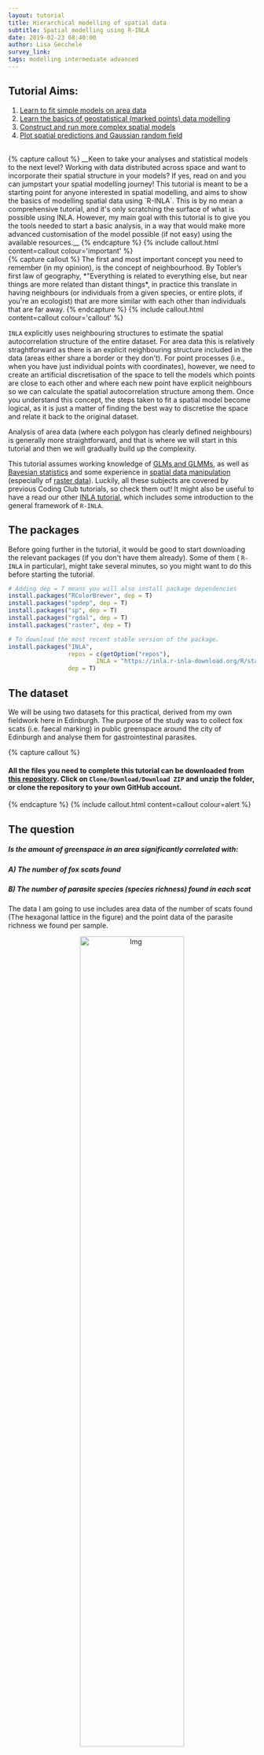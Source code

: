 ```yaml
---
layout: tutorial
title: Hierarchical modelling of spatial data
subtitle: Spatial modelling using R-INLA
date: 2019-02-23 08:40:00
author: Lisa Gecchele
survey_link: 
tags: modelling intermediate advanced
---
```


## Tutorial Aims:

1. [Learn to fit simple models on area data](#lattice)
2. [Learn the basics of geostatistical (marked points) data modelling](#point)
3. [Construct and run more complex spatial models](#increasecomplexity)
4. [Plot spatial predictions and Gaussian random field](#modelpredictions)

<br>
{% capture callout %}
__Keen to take your analyses and statistical models to the next level? Working with data distributed across space and want to incorporate their spatial structure in your models? If yes, read on and you can jumpstart your spatial modelling journey! This tutorial is meant to be a starting point for anyone interested in spatial modelling, and aims to show the basics of modelling spatial data using `R-INLA`. 
This is by no mean a comprehensive tutorial, and it's only scratching the surface of what is possible using INLA. However, my main goal with this tutorial is to give you the tools needed to start a basic analysis, in a way that would make more advanced customisation of the model possible (if not easy) using the available resources.__
{% endcapture %}
{% include callout.html content=callout colour='important' %}
<br>
{% capture callout %}
The first and most important concept you need to remember (in my opinion), is the concept of neighbourhood. By Tobler’s first law of geography, *"Everything is related to everything else, but near things are more related than distant things*, in practice this translate in having neighbours (or individuals from a given species, or entire plots, if you're an ecologist) that are more similar with each other than individuals that are far away.
{% endcapture %}
{% include callout.html content=callout colour='callout' %}


`INLA` explicitly uses neighbouring structures to estimate the spatial autocorrelation structure of the entire dataset. For area data this is relatively straghtforward as there is an explicit neighbouring structure included in the data (areas either share a border or they don't). For point processes (i.e., when you have just individual points with coordinates), however, we need to create an artificial discretisation of the space to tell the models which points are close to each other and where each new point have explicit neighbours so we can calculate the spatial autocorrelation structure among them. Once you understand this concept, the steps taken to fit a spatial model become logical, as it is just a matter of finding the best way to discretise the space and relate it back to the original dataset.

Analysis of area data (where each polygon has clearly defined neighbours) is generally more straightforward, and that is where we will start in this tutorial and then we will gradually build up the complexity.

This tutorial assumes working knowledge of <a href="https://ourcodingclub.github.io/tutorials/mixed-models/" target="_blank">GLMs and GLMMs</a>, as well as <a href="https://ourcodingclub.github.io/tutorials/mcmcglmm/" target="_blank">Bayesian statistics</a> and some experience in <a href="https://ourcodingclub.github.io/tutorials/maps/" target="_blank">spatial data manipulation</a> (especially of  <a href="https://ourcodingclub.github.io/tutorials/spatial/" target="_blank">raster data</a>). Luckily, all these subjects are covered by previous Coding Club tutorials, so check them out! It might also be useful to have a read our other <a href="https://ourcodingclub.github.io/tutorials/inla/" target="_blank">INLA tutorial</a>, which includes some introduction to the general framework of `R-INLA`.

## The packages

Before going further in the tutorial, it would be good to start downloading the relevant packages (if you don't have them already). Some of them ( `R-INLA` in particular), might take several minutes, so you might want to do this before starting the tutorial.

```R
# Adding dep = T means you will also install package dependencies
install.packages("RColorBrewer", dep = T)
install.packages("spdep", dep = T)
install.packages("sp", dep = T)
install.packages("rgdal", dep = T)
install.packages("raster", dep = T)

# To download the most recent stable version of the package.
install.packages("INLA", 
                 repos = c(getOption("repos"), 
                         INLA = "https://inla.r-inla-download.org/R/stable"), 
                 dep = T)
```

## The dataset

We will be using two datasets for this practical, derived from my own fieldwork here in Edinburgh. The purpose of the study was to collect fox scats (i.e. faecal marking) in public greenspace around the city of Edinburgh and analyse them for gastrointestinal parasites. 

{% capture callout %}
#### All the files you need to complete this tutorial can be downloaded from [this repository](https://github.com/ourcodingclub/spatial-inla). __Click on `Clone/Download/Download ZIP` and unzip the folder, or clone the repository to your own GitHub account.__
{% endcapture %}
{% include callout.html content=callout colour=alert %}

## The question

##### Is the amount of greenspace in an area significantly correlated with:
##### A) The number of fox scats found
##### B) The number of parasite species (species richness) found in each scat

The data I am going to use includes area data of the number of scats found (The hexagonal lattice in the figure) and the point data of the parasite richness we found per sample.

<center> <img src="{{ site.baseurl }}/assets/img/tutorials/spatial-inla/FIG01_Dataset.jpg" alt="Img" style="width: 65%; height:auto;"/></center>
<center>Dataset overview</center>

<a name="lattice"></a>
## Learn to fit simple models on area data

{% capture callout %}
This kind of data is normally found in epidemiological, ecological or social sciences studies. In brief, it reports a value (often it's the number of cases of a disease) per area, which could be an administrative district, such as a post-code area, council area, region and so on. The main characteristic of area data is that there are explicit neighbours for each or the areas, which makes computing the autocorrelation structure much easier.
A special subset of area data is lattice data, which reports area data from a regular grid of cells (like the one we have here). This is genrally preferable as the space is split in more comparable areas and the space discretisation is more even. However, this is rarely the case, as lattice data is generally constructed specifically from points (in which case it would be best to use the points directly), while real area data generally is derived from surveys done at administrative district levels, which are not regular by nature.  
{% endcapture %}
{% include callout.html content=callout colour='callout' %}

__The aim of this section is to carry out a spatial analysis on area data. Here, we are going to test the hypothesis that a higher greenspace ratio (a higher percentage of green areas) is associated with a higher number of scats found. We are going to use a dataset I have modified for the purpose of this tutorial. The data refer to the number of fox scats found in the city of Edinburgh during a 6 months survey of every public green area in the city.__

To do so, I have constructed a lattice that covers the study area, and for each zone recorded the number of scats found, along with the greenspace ratio, calculated using the <a href="https://digimap.edina.ac.uk/webhelp/os/data_information/os_products/scotlands_greenspace_map.htm" target="_blank">Greenspace Dataset</a> from Edina Digimap.

```R
# Load the lattice shapefile and the fox scat data
require(sp)  # package to work with spatial data
require(rgdal)  # package to work with spatial data

# Fox lattice is a spatial object containing the polygons constructed on the basis of the data
# (normally you would use administrative district)
Fox_Lattice <- readOGR("Fox_Lattice/Fox_Lattice.shp")

require(RColorBrewer)
# Create a colour palette to use in graphs
my.palette <- brewer.pal(n = 9, name = "YlOrRd")

# Visualise the number of scats across space
spplot(obj = Fox_Lattice, zcol = "Scat_No",
       col.regions = my.palette, cuts = 8)
```

<center> <img src="{{ site.baseurl }}/assets/img/tutorials/spatial-inla/FIG02_Scat_No.jpeg" alt="Img" style="width: 65%; height:auto;"/></center>
<center>Number of fox scats across space</center>

As mentioned previously, `INLA` needs to know which areas are neighbouring, so it can compute the spatial autocorrelation structure, we do that by computing the adjacency matrix.

``` R
# We can extract the data frame attached to the shape (file extensioon shp) object 
Lattice_Data <- Fox_Lattice@data
str(Lattice_Data)

require(spdep)  # a package that can tabulate contiguity in spatial objects, i.e., the state of bordering or being in contact with something
require(INLA)  # for our models!

# Specify the adjacency matrix
Lattice_Temp <- poly2nb(Fox_Lattice)  # construct the neighbour list
nb2INLA("Lattice.graph", Lattice_Temp) # create the adjacency matrix in INLA format
Lattice.adj <- paste(getwd(),"/Lattice.graph",sep="") # name the object

inla.setOption(scale.model.default = F)
H <- inla.read.graph(filename = "Lattice.graph")  # and save it as a graph

# Plot adjacency matrix 
image(inla.graph2matrix(H), xlab = "", ylab = "")
```

This matrix shows the neighbouring for each cell. You have the cell numerical ID (`ZONE_CODE`) on both axis and you can find which cells they are neighbouring with (plus the diagonal which means that the cells neighbour with themselves). For example you can trace with your eyes cell number 50 and see its neighbours (cells 49 and 51). Each line will have up to 6 neighbours (hexagons have 6 edges), corresponding to the number of neighbours of the lattice cell. Note that in this case the cells were already sorted in alphabetical order so they are only adjacent to ones with a similar name, so you have a clump of adjacent cells around the diagonal line. When using administrative districts this matrix will likely be messier.

<center> <img src="{{ site.baseurl }}/assets/img/tutorials/spatial-inla/FIG02b_Adjacency Matrix.jpeg" alt="Img" style="width: 65%; height:auto;"/></center>
<center>Adjacency matrix</center>

We also need to specify the model formula. This model will test whether there is a linear effect of greenspace ratio (`GS_ratio`) on the number of fox scats found in each area across Edinburgh. We will do the model formula first, which doesn't actually run our model, and we will do the running part in the next step.

``` R
formula <- Scat_No ~ 1 + GS_Ratio + # fixed effect
  f(ZONE_CODE, model = "bym",       # spatial effect: ZONE_CODE is a numeric identifier for each area in the lattice  (does not work with factors)
    graph = Lattice.adj)            # this specifies the neighbouring of the lattice areas
```

{% capture callout %}
_NOTE:_ The spatial effect is modelled using the BYM (Besag, York and Mollie's model) is the model type usually used to fit area data. CAR (conditional auto-regressive) and besag models are other options, but here we will focus on BYM since that is appropriate way to model the spatial effect when working with area data. Now we are ready to run our model!
{% endcapture %}
{% include callout.html content=callout colour='callout' %}

```r
# Finally, we can run the model using the inla() function
Mod_Lattice <- inla(formula,     
                    family = "poisson",  # since we are working with count data
                    data = Lattice_Data,
                    control.compute = list(cpo = T, dic = T, waic = T))  
# CPO, DIC and WAIC metric values can all be computed by specifying that in the control.compute option
# These values can then be used for model selection purposes if you wanted to do that

# Check out the model summary
summary(Mod_Lattice)
```

We've now ran our first `INLA` model, nice one!

__In the output you can find some general information about the model: the time it took to run, a summary of the fixed effects, and model selection criteria (if you have specified them in the model), as well as the precision for any random effects (in this case just our spatial component `ZONE_CODE`). It is important to remember that `INLA` works with precision (tau = 1/Variance), so higher values of precision would correspond to lower values of variance.__

We can see that `GS_Ratio` has a positive effect on the number of scats found (the 0.025q and 0.075 quantiles do not cross zero so this is a "significant" positive effect), and that the iid (random factorial effect) of `ZONE_CODE` id has a much lower precision than the spatial effect, which means that using `ZONE_CODE` as a standard factorial random effect would probably suffice in this case. 

### Setting priors

__We can also set priors for the hyperparameters (the parameters of the prior distribution) by specifying them in the formula. `INLA` works with precision (tau = 1/Variance) so a very low precision corresponds to a very high variance by default. Keep in mind that the priors need to be specified for the linear predictor of the model (so they need to be transformed according to the data distribution) in this case they follow a log gamma distribution (since it's a Poisson model).__

```R
formula_p <- Scat_No ~ 1 + GS_Ratio + 
  f( ZONE_CODE, model = "bym", 
     graph = Lattice.adj, 
     scale.model = TRUE,
     hyper = list(
       prec.unstruct = list(prior = "loggamma", param = c(1,0.001)),   # precision for the unstructured effect (residual noise)
       prec.spatial =  list(prior = "loggamma", param = c(1,0.001))    # precision for the spatial structured effect
       )
     )

Mod_Lattice_p <- inla(formula_p,
                    family = "poisson",
                    data = Lattice_Data,
                    control.compute = list(cpo = T)
                  )
                                    
summary(Mod_Lattice_p)

# We can extract the summary of the fixed effects (in this case only GS)
round(Mod_Lattice$summary.fixed, 3)
```

The posterior mean for the random (spatial) effect can also be computed and plotted overlayed to the lattice. To do so, we need to extract the posterior mean of the spatial effect for each of the cells in the lattice (using the `emarginal()` function) and then add it to the original shapefile so we can map it.

This represents the distribution in space of the response variable, once you accounted for the covariates included in the model. Think of it as the "real distribution" of the response variable in space, according to the model (obviously this is only as good as the model we have and will suffer if the estimation are poor, we have missing data or we failed to include an important covariate in our model).

First we select the marginal posterior distributions of the spatial random effect for each area using the `Nareas` index:

```R
# Calculating the number of areas
Nareas <- length(Lattice_Data[,1])
marg.zones <- Mod_Lattice$marginals.random$ZONE_CODE[1:Nareas]
```

Then we use `lapply()` to calculate the value of the posterior mean of the spatial random effect (zeta) from the marginal distributions for each #area (we exponentiate the distibutions to convert them into real numbers, as the output of the model is expressed in the linear predictor scale of the model which was a log scale).

```R
Nareas <- length(Lattice_Data[,1])

csi <- Mod_Lattice$marginals.random$ZONE_CODE[1:Nareas]

zeta <- lapply(marg.zones,function(x) inla.emarginal(exp,x))  

zeta.cutoff <- c(0, 1, 2, 5, 9, 15, 20, 35, 80, 800)   # we make a categorisation to make visualisation easier
cat.zeta <- cut(unlist(zeta),
                breaks = zeta.cutoff,
                include.lowest = TRUE)

# Create a dataframe with all the information needed for the map
maps.cat.zeta <- data.frame(ZONE_CODE = Lattice_Data$ZONE_CODE, 
                            cat.zeta = cat.zeta)

# Create a new polygon from Fox_Lattice and add the value of the posterior mean
Fox_Lattice_post <- Fox_Lattice
data.fox.post <- attr(Fox_Lattice_post, "data")
attr(Fox_Lattice_post, "data") <- merge(data.fox.post, 
                                       maps.cat.zeta, 
                                       by = "ZONE_CODE")
```

Now we are ready to make a colour palette and make our map!

```r
my.palette.post <- rev(brewer.pal(n = 9, name = "YlGnBu"))
spplot(obj = Fox_Lattice_post, zcol = "cat.zeta",
       col.regions = my.palette.post)
```

<center> <img src="{{ site.baseurl }}/assets/img/tutorials/spatial-inla/FIG03_PostMean.jpeg" alt="Img" style="width: 65%; height:auto;"/></center>
<center>Posterior means mapped across space showing the number of fox scats as per our model.</center>

Similarly, we can plot the uncertainty associated with the posterior mean. As with any modelling, important to think not just about the mean, but how confident we are in that mean.

```R
a <- 0
prob.csi <- lapply(csi, function(x) {1 - inla.pmarginal(a, x)})

prob.csi.cutoff <- c(0, 0.1, 0.3, 0.4, 0.5, 0.6, 0.7, 0.8, 0.9, 1)
cat.prob.csi <- cut(unlist(prob.csi),
                    breaks = prob.csi.cutoff, 
                    include.lowest = T)

# Create a new polygon from Fox_Lattice and add the value of the posterior sd
maps.cat.prob.csi <- data.frame(ZONE_CODE = Lattice_Data$ZONE_CODE, 
                                cat.prob.csi = cat.prob.csi)

Fox_Lattice_var <- Fox_Lattice
data.fox.var <- attr(Fox_Lattice_var, "data")
attr(Fox_Lattice_var, "data") <- merge(data.fox.var, 
                                       maps.cat.prob.csi, 
                                       by = "ZONE_CODE")

my.palette.var <- brewer.pal(n = 9, name = "BuPu")
spplot(obj = Fox_Lattice_var, zcol = "cat.prob.csi",
       col.regions = my.palette.var, add = T)
```

<center> <img src="{{ site.baseurl }}/assets/img/tutorials/spatial-inla/FIG04_PostVar.jpeg" alt="Img" style="width: 65%; height:auto;"/></center>
<center>Uncertainty in the posterior means mapped across space as per our model.</center>
<br>
{% capture callout %}
Note that the posterior mean is highest where we have the higher level of uncertainty. We have some area where the response variable reaches really high numbers, this is due to missing GS data in this areas (GS=0), so the model compensates for it; however, these are the areas where we also have the highest uncertainty, because the model is unable to produce accurate estimates.
{% endcapture %}
{% include callout.html content=callout colour='important' %}

<a name="point"></a>

## Learn the basics of geostatistical (marked points) data modelling

{% capture callout %}
For this analysis, we will be using geostatistical data, also known as marked points. This is one of the most common type of spatial data. It includes points (with associated coordinates), which have a value attached, which is generally the measurement of the response variable we are interested here. The idea is that these points are the realisation of a smooth spatial process that happens everywhere in space, and the points are just samples of this process (we will never be able to sample the entire process as there are infinite points in the continuous space).

__A classic example would be soil Ph: this is a property of the soil and it exists everywhere, but we will only measure it at some locations. By linking the values we have collected with other measurements we could find out that soil Ph is dependent on precipitation level, or vegetation type, and (with enough information) we could be able to reconstruct the underlying spatial process.__

We are generally interested in understanding the underlying process (which variable influences it? how does it change in space and time?) and to recreate it (by producing model predictions).
{% endcapture %}
{% include callout.html content=callout colour='callout' %}

In this example, we are going to be using the same points I used to generate the dataset for the spatial data (the Edinburgh fox scats), but we will be looking at the number of parasites species (`Spp_Rich`) found in each scat. The dataset also contains a number of variables associated with each sample: 

- JanDate (the date when the sample was collected)
- Site (which park was it collected from), 
- Greenspace variability (`GS_Var`) which is a categorical variable measuring the number of different greenspace types (Low, Med, High)

__In this case we are going to model the species richness of gastrointestinal parasites as a function of greenspace ratio, while taking into account both the spatial effect and the other covariates mentioned just above.__

```R
Point_Data <- read.csv("Point_Data.csv")
str(Point_Data )
```

When transforming the point dataset into a spatial object, we need to specify a Coordinate Reference System (CRS). The coordinates for this dataset are expressed in Easting / Northing and it's projected using the British National Grid (BNG). This is important in case you are using multiple shapefiles which might not be in the same coordinate system, and they will have to be projected accordingly.

{% capture callout %}
_NOTE:_ The choice of CRS should be done on the basis of the extent of the study area. 
- __Small areas__ - For small areas (such as this), Easting-Northing coordinate systems are best. They effectively express the coordinates on a flat surface (which does not take into account the globe curvature and consequent modification of the projection shape). 
- __Medium-sized studies__ - We should use Latitude-Longitude for medium-sized studies (country level/ multi country levels), as this will take into account a more realistic shape of the map. 
- __Continental and global-scale studies__ - Finally, for studies conducted at continental and global scale, we should use radians and fit the mesh taking into account the curvature of the globe.
{% endcapture %}
{% include callout.html content=callout colour='important' %}

__The type of coordinates is important as several steps in the code are unit-specific and should be modified accordingly. I will point them out as they come up. To illustrate this concept, I will plot the points against the shapefile of Scotland, derived from <a href="https://gadm.org/index.html" target="_blank">GADM website</a> (an excellent source for administrative district shapefiles), which is mapped using Lat-Long.__

```R
require (rgdal)

# First, we need the coordinates of the points
Loc <- cbind(Point_Data$Easting, Point_Data$Northing)
# Then we can transform our dataset in a spatial object (a spatial point dataframe)
Fox_Point <- SpatialPointsDataFrame(coords = Loc, data = Point_Data, match.ID = T,
                                    proj4string = CRS("+proj=tmerc +lat_0=49 +lon_0=-2 +k=0.9996012717 +x_0=400000 +y_0=-100000 
                                                           +datum=OSGB36 +units=m +no_defs +ellps=airy +towgs84=446.448,
                                                           -125.157,542.060,0.1502,0.2470,0.8421,-20.4894"))

par(mfrow = c(1,1), mar = c(1,1,1,1))
plot(Fox_Point, col = 2, pch = 16, cex = 0.5)

# Load the UK shapefile and subset the Scotland polygon
UK_Shape <- readOGR(dsn = "United Kingdom", layer = "gadm34_GBR_1")
Scot_Shape <- UK_Shape[UK_Shape$NAME_1 == "Scotland",]

# Using the proj4string() function we can check the projection of the shapefile
proj4string(Scot_Shape)
# You should see "+proj=longlat +datum=WGS84 +no_defs +ellps=WGS84 +towgs84=0,0,0"
```

This is the standard latitude/longitude coordinate system, which is projected in a geodesic system (taking into account the curvature of the globe). Most shapefiles (especially at country level) will use this coordinate system. This <a href="https://www.nceas.ucsb.edu/~frazier/RSpatialGuides/OverviewCoordinateReferenceSystems.pdf" target="_blank">Cheatsheet </a> provides more context and explains how to specify the right coordinate system using R notation.

Trying to plot both our points and our shapefile in the same map will not work as they cannot be plotted in their coordinates are expressed in different systems.

```R
plot(Fox_Point, col = 2, pch = 16, cex = 0.5)
plot(Scot_Shape, add = T)
```

<center> <img src="{{ site.baseurl }}/assets/img/tutorials/spatial-inla/FIG05_Point_wrongCRS.jpeg" alt="Img" style="width: 65%; height:auto;"/></center>
<center>Mixing up different coordinate systems results in a wrong graph!</center>

However, if we change the transform the CRS of `Scot_Shape` using the `spTransform()` function, we can correctly map correctly the fox scats and the Scotland shapefile together.
```R
foxcrs <- CRS("+proj=tmerc +lat_0=49 +lon_0=-2 +k=0.9996012717 +x_0=400000 +y_0=-100000 
                                                           +datum=OSGB36 +units=m +no_defs +ellps=airy +towgs84=446.448,
                                                           -125.157,542.060,0.1502,0.2470,0.8421,-20.4894")

Scot_Shape_BNG <- spTransform(Scot_Shape, foxcrs)

plot(Fox_Point, col = 2, pch = 16, cex = 0.5)
plot(Scot_Shape_BNG, add = T)
```

<center> <img src="{{ site.baseurl }}/assets/img/tutorials/spatial-inla/FIG06_Point_rightCRS.jpeg" alt="Img" style="width: 65%; height:auto;"/></center>
<center>And now all is fine!</center>

__Now that the data is properly loaded, we can start putting together all the components required by a geostatistical `INLA` model. We'll start fitting just a simple base model with only an intercept and spatial effect in it and build up complexity from there.__

{% capture callout %}
### The absolutely essential component of a model are: 

- The mesh
- The projector matrix
- The correlation structure specifier (spde) 
- The formula
{% endcapture %}
{% include callout.html content=callout colour='important' %}

### The Mesh
__Unlike the area data, point data do not have explicit neighbours and thus we would have to calculate the autocorrelation structure between each possible point existing in space, which is obviously imposssible. For this reason, the first step is to discretise the space to create a mesh that would create artificial (but useful) set of neighbours so we could calculate the autocorrelation between points. `INLA` uses a triangle mesh, because is much more flexible and can be adapted to irregular spaces. There are several options that can be used to adjust the mesh.__

I will not spend a lot of time explaining the mesh as there are a number of excellent tutorials that do a much better job than I could (check out <a href="https://haakonbakka.bitbucket.io/btopic126.html" target="_blank">this one</a> for example), and I find defining the mesh is the easiest part of this `INLA` modelling process!

```R
# Now we can construct the mesh around our points
Mesh1 <- inla.mesh.2d(Loc, 
                      max.edge = c(500))       # this part specify the maximum lenght of the triangle edge. 
                                               # THIS NEEDS TO BE SPECIFIED IN COORDINATE UNITS (in this case this would be in metres)
Mesh2 <- inla.mesh.2d(Loc, 
                      max.edge = c(900, 2000)) # We can also specify an outer layer with a lower triangle density where there are no points to avoid edge effect

Mesh3 <- inla.mesh.2d(Loc, 
                      max.edge = c(900, 2000), 
                      cutoff = 200)            # The cutoff is the distance at which two points will be considered as one. Useful for dataset with a lot of points clamped together

Mesh4 <- inla.mesh.2d(Loc, 
                      max.edge = c(900, 2000), 
                      cutoff = 200, 
                      offset = c(1000, 1000))    # The offset control the extension of the two layer (high and low triangle density)
```

__Ideally, we aim to have a regular mesh with an inner layer of triangles, without clumping and with a smooth, lower density of triangles on the outer layer.__

```r
par(mfrow = c(2,2), mar = c(1,1,1,1))
plot(Mesh1,asp = 1, main = "")
points(Loc, col = 2, pch = 16, cex = 0.1)

plot(Mesh2,asp = 1, main = "")
points(Loc, col = 2, pch = 16, cex = 0.1)

plot(Mesh3,asp = 1, main = "")
points(Loc, col = 2, pch = 16, cex = 0.1)

plot(Mesh4,asp = 1, main = "")
points(Loc, col = 2, pch = 16, cex = 0.1)
```

<center> <img src="{{ site.baseurl }}/assets/img/tutorials/spatial-inla/FIG07_Meshes.jpeg" alt="Img" style="width: 65%; height:auto;"/></center>
<center>Here is the progression of our meshes!</center>

__The third Mesh seems the most regular and appropriate for this dataset.__

```R
par(mfrow = c(1,1), mar = c(1,1,1,1))
plot(Mesh3,asp = 1, main = "")
points(Fox_Point, col = 2, pch = 16, cex = 1)
plot(Scot_Shape_BNG, add=T)
```

<center> <img src="{{ site.baseurl }}/assets/img/tutorials/spatial-inla/FIG08_Right_Mesh.jpeg" alt="Img" style="width: 65%; height:auto;"/></center>
<center>Here is the best mesh to use.</center>

{% capture callout %}
_NOTE:_ You can see that the mesh extends past the coastline into the sea. Since we are trying to evaluate the effect of greenspace ratio on the parasite species of foxes, it makes no sense to include area that are part of the sea in the mesh. There are two possible solutions: the first is to run the model using this mesh and then simply ignore the results the model provides for the sea area. The second is to modify the mesh to reflect the coastline.

Keep in mind that you can either use shapefiles or create nonconvex hulls around the data and use those shapes to create bespoke meshes. Check out the <a href="https://onlinelibrary.wiley.com/doi/10.1111/jtsa.12201" target="_blank">Blangiardo & Cameletti book(chapter 6)</a> for more exhaustive examples.

{% endcapture %}
{% include callout.html content=callout colour='important' %}

### Projector matrix

__Now that we have constructed our mesh, we need to relate the data points to the mesh vertices.__

As mentioned before, geostatistical data do not have explicit neighbours, so we need to artificially discretise the space using the mesh. The projector matrix projects the points onto the mesh where each vertex has explicitly specified neighbours. If the data point falls on the vertex (a vertex is each angular point of a polygon, here a triangle), then it will be directly related to the adjacent vertices (and the points that fall on them). However, if the datapoints falls within a mesh triangle, its weight will be split between the tree vertices according to the proximity and the points will have "pseudo-neighbours" from all the  mesh vertices defining the triangles.

```R
A_point <- inla.spde.make.A(Mesh3, loc = Loc)
dim (A_point)
# [1] 223 1029    # Number of points  # Number of nodes int he mesh
```

### SPDE

__The SPDE (standing for Stochastic Partial Differential Equation) is the solution for the Matern correlation structure. In practice this part integrates the weight of each datapoint in the mesh and computes the solution to the SPDE which calculates the autocorrelation structure between each point and its neighbours.__

```R
spde1 <- inla.spde2.matern(Mesh3, 
                            alpha = 2) # alpha is 2 by default, for most models this can be left as it is (needs to be adjusted for 3D meshes)
```

### Fitting a basic spatial model

__We will first fit a model only including an intercept and the spatial effect to show how to code this. This model is simply testing the effect of the spatial autocorrelation on the parasite species richness, without including any other covariate.__

One thing to keep in mind is that `INLA` syntax codes nonlinear effects using the format `f(Covariate Name, model = Effect Type)`. In the case of the spatial effect, the model name is the name you assigned to the SPDE (spde1 in this case). Stay tuned for other type of nonlinear effects coming up later in the tutorial!

```R
#First, we specify the formula
formula_p1 <- y ~ -1 + intercept +
  f(spatial.field1, model = spde1)       # this specifies the spatial random effect. The name (spatial.field1) is of your choosing but needs to be the same you will include in the model 
```

__We have our formula and we're ready to run the model!__

```r
# Now we can fit the proper model using the inla() function 
Mod_Point1 <- inla(formula_p1,
                data = list( y = Point_Data$Spp_Rich,         # response variable
                            intercept = rep(1,spde1$n.spde),   # intectept (manually specified)
                            spatial.field1 = 1:spde1$n.spde),  # the spatial random effect (specified with the matern autocorrelation structure from spde1)   
                control.predictor = list( A = A_point, 
                                          compute = T),       # this tells the model to compute the posterior marginals for the linear predictor
                control.compute = list(cpo = T))
```

__Now that the model has ran, we can explore the results for the fixed and random effects.__

```r
# We can access the summary of fixed (just intercept here) and random effects by using 
round(Mod_Point1$summary.fixed,3)
round(Mod_Point1$summary.hyperpar[1,],3)
```

__We can also compute the random term variance by using the `emarginal()` function (remember that INLA works with precisions so we cannot directly extract the variance).__

{% capture callout %}
_NOTE:_ `INLA` offers a number of functions to manipulate posterior marginals. We are only going to use the `emarginal()` (which computes the expectations of a function and is used to transform precision to variance) for this tutorial, but it is worth knowing that there is a full roster of function for marginal manipulation, such as sampling from the marginals, transforming them or computing summary statistics.
{% endcapture %}
{% include callout.html content=callout colour='callout' %}

<center> <img src="{{ site.baseurl }}/assets/img/tutorials/spatial-inla/TAB_01_PostMarg functions.jpg" alt="Img" style="width: 65%; height:auto;"/></center>
<center>(Krainski et al 2018, Chapter 1)</center>

__Back to extracting our random term variance now.__

```R
inla.emarginal(function(x) 1/x, Mod_Point1$marginals.hyper[[1]])

# In order to extract the relevant information on the spatial field we will need to use the inla.spde2.result() function
Mod_p1.field <- inla.spde2.result(inla = Mod_Point1, 
                                 name = "spatial.field1", spde = spde, 
                                 do.transf = T)     # This will transform the results back from the internal model scale 

names(Mod_p1.field) # check the component of Mod_p1.field
```

<big>The two most important things we can extract here are the range parameter (kappa), the nominal variance (sigma) and the range (r, radius where autocorrelation falls below 0.1)). These are important parameters of the spatial autocorrelation: the higher the Kappa, the smoother the spatial autocorrelation structure (and the highest the range). Shorter range indicates a sharp increase of autocorrelation between closely located points and a stronger autocorrelation effect.</big>

```R
inla.emarginal(function(x) x, Mod_p1.field$marginals.kappa[[1]])             #posterior mean for kappa
inla.hpdmarginal(0.95, Mod_p1.field$marginals.kappa[[1]])                    # credible intervarls for Kappa

inla.emarginal(function(x) x, Mod_p1.field$marginals.variance.nominal[[1]])  #posterior mean for variance
inla.hpdmarginal(0.95, Mod_p1.field$marginals.variance.nominal[[1]])         # CI for variance

inla.emarginal(function(x) x, Mod_p1.field$marginals.range.nominal[[1]])     #posterior mean for r (in coordinates units)
inla.hpdmarginal(0.95, Mod_p1.field$marginals.range.nominal[[1]])            # CI for r
```

<a name="increasingcomplexity"></a>
## Construct and run more complex spatial models

Normally we are interested in fitting models that include covariates (and we are interested in how these covariates influence the response variable while taking into account spatial autocorrelation. In this case, we need to add another step in the model construction.
We will retain the same mesh we used before (`Mesh3`), and the projector matrix (`A_point`), and we will continue from there.
I am going to mention in passing a variety of custumisations to the model (such as spatio-temporal modelling). While I think it's beyond the scope of this practical for me to go into details for the many possible customisations, you can find a lot of useful examples (and code) in <a href="https://www.taylorfrancis.com/books/9780429031892" target="_blank">the recent book "Advanced Spatial Modeling with Stochastic Partial Differential Equations Using R and INLA"</a>, which also includes really useful tables of customisation options for the `inla()` function.

{% capture callout %}
#### We are now going to expand our model to include all the available components: 

- The mesh
- The projector matrix
- The correlation structure specifier (SPDE), including __PC priors__ on the spatial structure
- __The spatial index__
- __The stack__
- The formula
{% endcapture %}
{% include callout.html content=callout colour='important' %}

### Specify PC priors

__We can provide priors to the spatial term. A special kind of priors (penalised complexity or pc priors) can be imposed on the `SPDE`. These priors are widely used as they (as the name suggests) penalise the complexity of the model. In practice they shrink the spatial model towards the base model (one without a spatial term). To do so we apply weakly informative priors that penalise small ranges and large variances.__ 
Check out the <a href="https://www.tandfonline.com/doi/full/10.1080/01621459.2017.1415907" target="_blank">Fulgstag et al (2018)</a> paper for a more detailed theoretical explanation of how PC priors work.

```R
spde.pc   <- inla.spde2.pcmatern(Mesh3,                      # inla.spde2.pcmatern() instead of inla.spde2.matern()"
                                 prior.range = c(500,0.01),  # the probability that the range is less than 300 (unit) is 0.01. The range here should be rather large (compare to the dataset extension)
                                 prior.sigma = c(1, 0.01))   # the probability that variance (on the log scale) is more that 1 is 0.01 
```

### Spatial index

__One useful step includes constructing a spatial index. This will provide all the required elements to the SPDE model. This is not strictly necessary, unless you want to create multiple spatial fields (e.g. year-specific spatial fields). The number of replicates will produce `iid` independent, identically distributed replicates (the variance will be equally distributed between the levels, which is equivalent to a GLM standard factorial effect), while the number of groups will produce dependent replicates (each level of the group will depend from the previous/following one).__

Shown beneath are the default settings for the index (no replicates or groups are specified):

```R
s.index <- inla.spde.make.index(name = "spatial.field2",
                                n.spde = spde.pc$n.spde,
                                n.group = 1,
                                n.repl = 1)
```

### The Stack

__The stack has become infamous for being particularly fiddly to handle, but in short, it provides all the elements that are going to be used in the model. It includes the data, the covariates (including linear and non-linear ones), and the index for each of them. One thing that is useful to remeber is that the stack does NOT automatically include an intercept, so this will need to be specified explicitly.__

```R
# We need to limit the number of levels that greeen space (GS_Ratio) has. This way, GS can only have 100 levels between 0 and 100
Point_Data$GS_Ratio2 <- round(Point_Data$GS_Ratio*100)

StackEst <- inla.stack(data = list(y = Point_Data$Spp_Rich),               # First off, the response variable

                        A = list(A_point, 1),                              # Then the projector matrix (for the spatial effect) and a linear vector (1) for the other effects
                        
                        effects = list(c(s.index, list(Intercept = 1)),    # The effects are organised in a list of lists. spatial effect and intercept first

                                       list(GS_Var = Point_Data$GS_Var,    # Then all the other effects. We will specify the type of effect using the formula
                                            GS_Ratio = Point_Data$GS_Ratio2,
                                            JanDate = Point_Data$JanDate,
                                            SiteID = Point_Data$Site)),
                        
                        tag="Est")                                          # The tag specify the name of this stack
```

### Fitting the model

__In the formula, we specify what kind of effect each covariate should have. Linear variables are specified in a standard GLM way, while random effects and non-linear effects need to be specified using the `f(Cov Name, model = Effect Type)` format, similarly to what we have seen so far for the spatial effect terms.__

```R
formula_p2 <- y ~ - 1 + Intercept + GS_Var +  #linear covariates
  f(spatial.field2, model = spde.pc) +        # the spatial effect is specified using the spde tag (which is why we don't use the "" for it)
  f(GS_Ratio, model = "rw2") +                # non-linear effects such as random walk and autoregressive effects (rw1/rw2/ar1) can be add like this
  f(JanDate,model = "rw1") +                  # rw1 allows for less smooth transitions between nodes (useful for temporal data)
  f(SiteID,model = "iid")                     # Categorical random effects can be added as independent identically distributed effects ("iid")
  
```

Finally, we're ready to run the model. This include the stack (which data are to be included), the formula (how are the covariates modelled), and the details about the model (such as computing model selection tools or make predictions). __This model tests the effect of the `GS_ratio` (the greenspace ratio) and GS variability on the parasite species richness, while accounting for spatial autocorrelation, temporal autocorrelation and the site where the sample was found (to account for repeat sampling).__

```R
Mod_Point2 <- inla(formula_p2,
               data = inla.stack.data(StackEst, spde=spde.pc),
               family = "poisson",
               control.compute = list(cpo = TRUE),
               control.predictor = list(A = inla.stack.A(StackEst), 
                                        compute = T))

# This time we will have more effects to examine in the fixed and random effect summaries
round(Mod_Point2$summary.fixed,3)
round(Mod_Point2$summary.hyperpar,3)

# We can extract the posterior mean of the variance for the other random effects
inla.emarginal(function(x) 1/x, Mod_Point2$marginals.hyperpar$`Precision for SiteID`)
inla.emarginal(function(x) 1/x, Mod_Point2$marginals.hyperpar$`Precision for JanDate`)
inla.emarginal(function(x) 1/x, Mod_Point2$marginals.hyperpar$`Precision for GS`)
```

Now we can make some plots to visualise the effects of some of our variables of interest.

```r
# And plot the non-linear effects (GS ratio and Jandate (when the data were collected)), to see if they have a distinct effect 
par(mfrow = c(1,1), mar = c(4,3,1,1))
plot(Mod_Point2$summary.random$GS_Ratio[,1:2], 
     type = "l", 
     lwd = 2, 
     xlab = "GS_Ratio",
     ylab = "",
     cex.axis = 2,
     cex.lab = 2)
for(i in c(4,6)) 
  lines(Mod_Point2$summary.random$GS_Ratio[,c(1,i)], lty = 2)
abline(h = 0, lty = 3)
```

The amount of greenspace (`GS Ratio`) is clearly positively correlated with species richness, but the effect is fairly linear, so we might want to consider fitting it as a linear effect in the next model (we won't loose much information by doing so).

```r
plot(Mod_Point2$summary.random$JanDate[,1:2], 
     type = "l", 
     lwd = 2, 
     xlab = "Jandate",
     ylab = "",          
     cex.axis = 2,
     cex.lab = 2)
for(i in c(4,6)) 
  lines(Mod_Point2$summary.random$JanDate[,c(1,i)], lty = 2)
abline(h = 0, lty = 3)
```

<center> <img src="{{ site.baseurl }}/assets/img/tutorials/spatial-inla/FIG_9_10.png" alt="Img" style="width: 100%; height:auto;"/></center>
<center>Visualising the effects as per our model results.</center>

__Now we can extract some further information about the spatial field.__

```R
# Extract the information on the spatial field 
Mod_p2.field <- inla.spde2.result(inla = Mod_Point2, 
                                  name = "spatial.field2", 
                                  spde = spde.pc, 
                                  do.transf = T)

inla.emarginal(function(x) x, Mod_p2.field$marginals.kappa[[1]])
inla.hpdmarginal(0.95, Mod_p2.field$marginals.kappa[[1]])    

inla.emarginal(function(x) x, Mod_p2.field$marginals.variance.nominal[[1]]) 
inla.hpdmarginal(0.95, Mod_p2.field$marginals.variance.nominal[[1]])

inla.emarginal(function(x) x, Mod_p2.field$marginals.range.nominal[[1]])  
inla.hpdmarginal(0.95, Mod_p2.field$marginals.range.nominal[[1]])   
```

__We might also be interested in visualising the Gaussian random field (GRF). As mentioned before, the GRF represents the variation of the response variable in space, once all the covariates in the model are accounted for. It could be seen as "the real distribution of the response variable in space".__

__However, this can also reflect the lack of an important covariate in the model, and examining the spatial distribution GRF could reveal which covariates are missing, For example, if elevation is positively correlated with the response variable, but it is not included in the model, we could see a higher posterior mean in areas with higher elevation. A researcher familiar with the terrain would be able to recognise this and improve the model accordingly.__

```R
points.em <- Mesh3$loc

stepsize <- 150                           # This is given in coordinates unit (in this case this is straightforward and correspond to 150m)
east.range <- diff(range(points.em[,1]))  # calculate the length of the Easting range
north.range <- diff(range(points.em[,2])) # calculate the length of the Northing range

nxy <- round(c(east.range, north.range)/stepsize)  # Calculate the number of cells in the x and y ranges

# Project the spatial field on the mesh vertices using the inla.mesh.projector() function
projgrid <- inla.mesh.projector(Mesh3, 
                                xlim = range(points.em[,1]),
                                ylim = range(points.em[,2]),
                                dims = nxy)
xmean <- inla.mesh.project(projgrid,
                           Mod_Point2$summary.random$spatial.field2$mean)
xsd <- inla.mesh.project(projgrid,
                         Mod_Point2$summary.random$spatial.field2$sd)
```

We need to create spatial objects for the mean and variance of the GRF.

```R
require(raster)

xmean2 <- t(xmean)
xmean3 <- xmean2[rev(1:length(xmean2[,1])),]
xmean_ras <- raster(xmean3,
                    xmn = range(projgrid$x)[1], xmx = range(projgrid$x)[2],
                    ymn = range(projgrid$y)[1], ymx = range(projgrid$y)[2],
                    crs = CRS("+proj=tmerc +lat_0=49 +lon_0=-2 +k=0.9996012717 +x_0=400000 +y_0=-100000 
                                                           +datum=OSGB36 +units=m +no_defs +ellps=airy +towgs84=446.448,
                                                           -125.157,542.060,0.1502,0.2470,0.8421,-20.4894"))

xsd2 <- t(xsd)
xsd3 <- xsd2[rev(1:length(xsd2[,1])),]
xsd_ras <- raster(xsd3,
                  xmn = range(projgrid$x)[1], xmx =range(projgrid$x)[2],
                  ymn = range(projgrid$y)[1], ymx =range(projgrid$y)[2],
                  crs = CRS("+proj=tmerc +lat_0=49 +lon_0=-2 +k=0.9996012717 +x_0=400000 +y_0=-100000 
                                                           +datum=OSGB36 +units=m +no_defs +ellps=airy +towgs84=446.448,
                                                           -125.157,542.060,0.1502,0.2470,0.8421,-20.4894"))
```

`xmean_ras` and `xsd_ras` are raster items and can be exported, stored and manipulated outside R (including in GIS softwares) using the function `writeRaster()`.

Now we can plot the GRF (I used the same colour scheme as the areal data):

```R
par(mfrow = c(1,1), mar = c(2,2, 1,1))
plot(xmean_ras, asp = 1, col = my.palette.post)
points(Fox_Point, pch = 16, cex = 0.5)
plot(Scot_Shape_BNG, add = T) 

plot(xsd_ras, asp = 1, col = my.palette.var)
points(Fox_Point, pch = 16, cex = 0.5) 
plot(Scot_Shape_BNG, add = T) 
```

<center> <img src="{{ site.baseurl }}/assets/img/tutorials/spatial-inla/FIG_11_12.png" alt="Img" style="width: 100%; height:auto;"/></center>
<center>The mean and variance of the Gaussian Random Field.</center>

<a name="modelpredictions"></a>
## Plot spatial predictions and gaussian random field

__Finally, I'm going to show how to produce spatial predictions from `INLA` models. This will involve a bit of manipulation of rasters and matrices (check out the Coding Club tutorial on this subject <a href="https://ourcodingclub.github.io/tutorials/spatial/" target="_blank">here</a) if you'd like to learn more about working with rasters in `R`. Essentially it comes down to creating a spatial grid of coordinates where we do not have values but wish to generate an prediction for the response variable using the model estimations (taking into account the spatial autocorrelation structure of the data). __

```R
# The first step is to load the prediction raster file (this one is a ASCII file). 
require(raster)
require(rgdal)
GS_Pred <- raster("GS_Pred/GS_Pred_Ras.txt")

# This is simply a raster map of greeenspace values (precentage of greenspace per raster cell) plotted for the entire Edinburgh area.
require(RColorBrewer)
my.palette_GS <- brewer.pal(n = 9, name = "Greens")
plot(GS_Pred, col = my.palette_GS)
points(Fox_Point, pch = 16, cex = 0.5) 
```

<center> <img src="{{ site.baseurl }}/assets/img/tutorials/spatial-inla/FIG13_GS_Pred.jpeg" alt="Img" style="width: 65%; height:auto;"/></center>
<center>Greenspace in Edinburgh</center>
<br>
{% capture callout %}
To produce predictions using `INLA`, we need to generate a dataset (with attached coordinates on the locations we wish to predict to) and attach a series of missing observation to it (coded as `NA` in `R`). When the missing observations are in the response variable, `INLA` automatically computes the predictive distribution of the corresponding linear predictor and fitted values.

Using `INLA` syntax is possible to generate model preditions by fitting a stack where the response variable is set as NAs, and then join this stack with the estimation stack (which is similar to what we have used so far). Then we can extract the values of the predicted response variable and use the `inla.mesh.projector()` function to project these values on the mesh vertices (like we have been doing when plotting the GRF earlier on).
{% endcapture %}
{% include callout.html content=callout colour='important' %}

To start, we transform the raster values for the amount of green space (`GS ratio`) into a matrix and then reallocate the coordinates to a matrix of ncol X nrow cells (numbers of columns and rows).

```R
GS_Matrix <- matrix(GS_Pred)

str(GS_Mat)
str(GS_Matrix)

y.res <- GS_Pred@nrows
x.res <- GS_Pred@ncols
```

Next, we need to create a grid of ncol X nrow cells containing the coordinates of the points where we wish to project our model predictions.

```R
Seq.X.grid <- seq(from = GS_Pred@extent@xmin,
                  to = GS_Pred@extent@xmax,
                  length = x.res) 

Seq.Y.grid <- seq(from = GS_Pred@extent@ymin,
                  to = GS_Pred@extent@ymax,
                  length = y.res)

pred.grid <- as.matrix(expand.grid(x = Seq.X.grid,
                                   y = Seq.Y.grid)) 

str(pred.grid)
```

Now that we the grid with the coordinates of each cell centroid we can procede to make the mesh `SPDE` and spatial index as usual.

```R
MeshPred <- inla.mesh.2d(Loc, max.edge = c(900, 2000),
                         cutoff = 300) 

spde.pred <- inla.spde2.matern(mesh = MeshPred,
                               alpha = 2)

s.index.p <- inla.spde.make.index(name = "sp.field.pred", 
                                  n.spde = spde.pred$n.spde) 
```

__Since the points where we want to project our predictions are different from the datapoints, we need two different projector matrices. The first one is the standard one we have used so far (`A_est`), while the second does not contain point locations since we will project the model results directly on the mesh vertices. Similarly, we will need two stacks, one for estimations and one for predictions, joined using the `inla.stack()` function to form a joined stack.__

```R
A_est <- inla.spde.make.A(mesh = MeshPred, 
                          loc = Loc)

A_pred <- inla.spde.make.A(mesh = MeshPred)


StackEst <- inla.stack(data = list(y = Point_Data$Spp_Rich),
                       A = list(A_est, 1),
                       effects = list(c(s.index.p, list(Intercept = 1)), 
                                      list(GS_Ratio = Point_Data$GS_Ratio2)),
                       tag = "Est")

stackPred <- inla.stack(data = list(y = NA),  # NAs in the response variable  
                        A = list(A_pred),
                        effects = list(c(s.index.p, list(Intercept = 1))),
                        tag = "Pred")

StackJoin <- inla.stack(StackEst, stackPred)

```

Then we can specify the formula and run the model as usual (using the joint stack).

```R
formula_Pred <- y ~ -1 + Intercept + 
  f(GS_Ratio, model = "rw2") +
  f(sp.field.pred, model = spde.pred)

Mod_Pred <-  inla(formula_Pred, 
                  data = inla.stack.data(StackJoin, spde = spde.pred),
                  family = "poisson",
                  control.predictor = list(A = inla.stack.A(StackJoin), 
                                         compute = T))
```

We need to extract the index of the data from the prediction part of the stack (using the tag "Pred" we assigned to the stack) and use it to select the relevant posterior mean and sd for the predicted response variable. Then we use the `inla.mesh.projector()` function to calculate the projection from the Mesh to the grid we created (`pred.grid`).

```R
index.pred <- inla.stack.index(StackJoin, "Pred")$data

post.mean.pred <- Mod_Pred$summary.linear.predictor[index.pred, "mean"]
post.sd.pred <- Mod_Pred$summary.linear.predictor[index.pred, "sd"]

proj.grid <- inla.mesh.projector(MeshPred, 
                                 xlim = range(pred.grid[,1]), 
                                 ylim = range(pred.grid[,2]), 
                                 dims = c(ncol,nrow))
```

Finally, we project the values we extracted from the model on the lattice we have created and transform the projected predictions to a raster object as we did before with the `GRF` and plot them in a similar fashion (we do this for both the mean and standard deviation).

```R
post.mean.pred.grid <- inla.mesh.project(proj.grid, post.mean.pred)
post.sd.pred.grid <- inla.mesh.project(proj.grid, post.sd.pred)

predmean <- t(post.mean.pred.grid)
predmean2 <- predmean[rev(1:length(predmean[,1])),]
predmean_ras <- raster(predmean2,
                      xmn = range(projgrid$x)[1], xmx = range(projgrid$x)[2],
                      ymn = range(projgrid$y)[1], ymx = range(projgrid$y)[2],
                      crs = CRS("+proj=tmerc +lat_0=49 +lon_0=-2 +k=0.9996012717 +x_0=400000 +y_0=-100000 
                                                           +datum=OSGB36 +units=m +no_defs +ellps=airy +towgs84=446.448,
                                                           -125.157,542.060,0.1502,0.2470,0.8421,-20.4894"))

predsd <- t(post.sd.pred.grid)
predsd2 <- predsd[rev(1:length(predsd[,1])),]
predsd_ras <- raster(predsd2,
                       xmn = range(projgrid$x)[1], xmx = range(projgrid$x)[2],
                       ymn = range(projgrid$y)[1], ymx = range(projgrid$y)[2],
                       crs = CRS("+proj=tmerc +lat_0=49 +lon_0=-2 +k=0.9996012717 +x_0=400000 +y_0=-100000 
                                                           +datum=OSGB36 +units=m +no_defs +ellps=airy +towgs84=446.448,
                                                           -125.157,542.060,0.1502,0.2470,0.8421,-20.4894"))

# plot the model predictions for mean
par(mfrow = c(1,1), mar = c(2,2, 1,1))
plot(predmean_ras, asp = 1, col = my.palette.post)
points(Fox_Point, pch = 16, cex = 0.5)
plot(Scot_Shape_BNG, add = T) 

# plot the model predictions for sd
par(mfrow = c(1,1), mar = c(2,2, 1,1))
plot(predsd_ras, asp = 1, col = my.palette.var)
points(Fox_Point, pch = 16, cex = 0.5)
plot(Scot_Shape_BNG, add = T) 
```

<center> <img src="{{ site.baseurl }}/assets/img/tutorials/spatial-inla/FIG_14_15.png" alt="Img" style="width: 100%; height:auto;"/></center>
<center>Visualising the model predictions for species richness (its mean and variance (here standard deviation)</center>

In the interest of keeping this tutorial short(ish), I have only presented an example of producing model predictions at unsampled locations. But keep in mind that producing predictions for model validation is relatively straightforward (e.g., when you want to check how the real values and the model predictions compare, and you should be able to do it using the code I presented here as a template). Feel free to have a go if you'd like a challenge!

You just need to split the dataset in two (one part used for estimation, the other for validation) and assign NAs to the response variable of the validation subset (while retaining coordinates and the rest of the covariate), then prepare a separate validation projection matrix (`A_Val`) and a validation stack, similarly to what we have done here. Finally, when you run the model you can access the predicted values for the validation data by using the `inla.stack.index()` function and use it to evaluate the predictive power of your model.

### Final Remarks

You made it through the tutorial, well done!!!

__After this you should be able to fit basic spatial models of area and marked point data, extract results and make predictions. Spatial modelling is becoming increasingly popular and being able to account for autocorrelation in your modelling is a great skill to have.__

There is probably still much more you want to know. The good news is that `INLA` is extremely customisable and you can modify it to do almost anything you need.
The `R-INLA` project is under active development, and the <a href="http://www.r-inla.org/" target="_blank">INLA project website</a> is a great place to go to find materials (including tutorials, examples with explanations and code from published articles) and help: the discussion R-INLA group is very active and it is a great place to go if you get stuck. 

There are also a number of books and tutorials avaiable online (I have mentioned a couple but so many more are available), most of which are freely available to download (including the code), or available in the library if you're a student.

